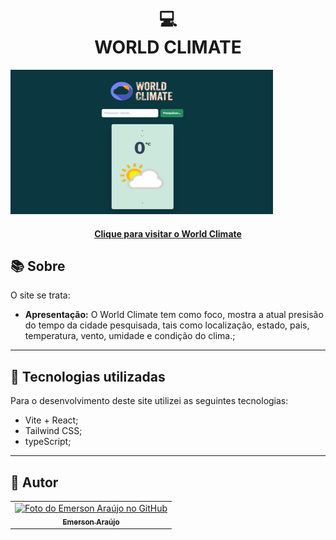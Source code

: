 <h1 align="center">
  💻<br>WORLD CLIMATE
</h1>

![Resultado final do projeto](./src/assets/worldClimate.png)

<h4 align="center"><a href="https://world-climate-ten.vercel.app/" target="_blank">Clique para visitar o World Climate</a></h4>

## 📚 Sobre

O site se trata:

- **Apresentação:** O World Climate tem como foco, mostra a atual presisão do tempo da cidade pesquisada, tais como localização, estado, pais, temperatura, vento, umidade e condição do clima.;
---

## 💼 Tecnologias utilizadas

Para o desenvolvimento deste site utilizei as seguintes tecnologias:

- Vite + React;
- Tailwind CSS;
- typeScript;

---

<h2>👨 Autor</h2>

<table>
  <tr>
    <td align="center">
      <a href="https://github.com/EmersonAraujonb">
        <img src="https://avatars.githubusercontent.com/u/95513715?v=4" width="100px;" alt="Foto do Emerson Araújo no GitHub"/><br>
        <sub>
          <b>Emerson Araújo</b>
        </sub>
      </a>
    </td>
  </tr>
</table>
